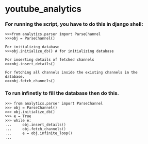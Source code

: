 # youtube_analytics

### For running the script, you have to do this in django shell:

```
>>>from analytics.parser import ParseChannel
>>>obj = ParseChannel()

For initializing database
>>>obj.initialize_db() # for initializing database

For inserting details of fetched channels
>>>obj.insert_details() 

For fetching all channels inside the existing channels in the database.
>>>obj.fetch_channels() 

```

### To run infinetly to fill the database then do this.

```
>>> from analytics.parser import ParseChannel
>>> obj = ParseChannel()
>>> obj.initialize_db()
>>> e = True
>>> while e:
...     obj.insert_details()
...     obj.fetch_channels()
...     e = obj.infinite_loop()
... 

```